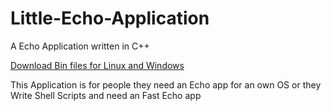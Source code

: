 # Little-Echo-Application
A Echo Application written in C++

[Download Bin files for Linux and Windows](https://github.com/Sharkbyteprojects/Little-Echo-Application/releases/latest)

This Application is for people they need an Echo app for an own OS or they Write Shell Scripts and need an Fast Echo app
